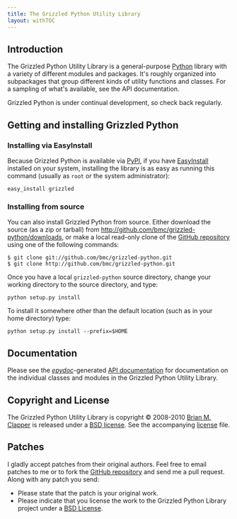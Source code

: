 ```yaml
---
title: The Grizzled Python Utility Library
layout: withTOC
---
```


## Introduction

The Grizzled Python Utility Library is a general-purpose [Python][] library
with a variety of different modules and packages. It's roughly organized
into subpackages that group different kinds of utility functions and
classes. For a sampling of what's available, see the API documentation.

Grizzled Python is under continual development, so check back regularly.

## Getting and installing Grizzled Python

### Installing via EasyInstall

Because Grizzled Python is available via [PyPI][], if you have
[EasyInstall][] installed on your system, installing the library is as easy
as running this command (usually as `root` or the system administrator):

    easy_install grizzled

### Installing from source

You can also install Grizzled Python from source. Either download the
source (as a zip or tarball) from
<http://github.com/bmc/grizzled-python/downloads>, or make a local
read-only clone of the [GitHub repository][] using one of the following
commands:

    $ git clone git://github.com/bmc/grizzled-python.git
    $ git clone http://github.com/bmc/grizzled-python.git

Once you have a local `grizzled-python` source directory, change your
working directory to the source directory, and type:

    python setup.py install

To install it somewhere other than the default location (such as in your
home directory) type:

    python setup.py install --prefix=$HOME

## Documentation

Please see the [*epydoc*][]-generated [API documentation][] for
documentation on the individual classes and modules in the Grizzled Python
Utility Library.

## Copyright and License

The Grizzled Python Utility Library is copyright &copy; 2008-2010
[Brian M. Clapper][] is released under a [BSD license][license]. See the
accompanying [license][] file.

## Patches

I gladly accept patches from their original authors. Feel free to email
patches to me or to fork the [GitHub repository][] and send me a pull
request. Along with any patch you send:

* Please state that the patch is your original work.
* Please indicate that you license the work to the Grizzled Python Library
  project under a [BSD License][license].

[license]: license.html
[*epydoc*]: http://epydoc.sourceforge.net/
[Python]: http://www.python.org/
[API Documentation]: apidocs/
[Brian M. Clapper]: mailto:bmc@clapper.org
[EasyInstall]: http://peak.telecommunity.com/DevCenter/EasyInstall
[PyPI]: http://pypi.python.org/pypi
[GitHub repository]: http://github.com/bmc/grizzled-python
